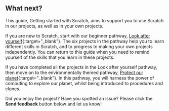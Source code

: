 ## What next?

This guide, Getting started with Scratch, aims to support you to use Scratch in our projects, as well as in your own projects.

If you are new to Scratch, start with our beginner pathway, [Look after yourself](https://projects.raspberrypi.org/en/raspberrypi/look-after-yourself){:target="_blank"}. The six projects in the pathway help you to learn different skills in Scratch, and to progress to making your own projects independently. You can return to this guide when you need to remind yourself of the skills that you learn in these projects.

If you have completed all the projects in the Look after yourself pathway, then move on to the environmentally themed pathway, [Protect our planet](https://projects.raspberrypi.org/en/pathways/protect-our-planet){:target="_blank"}. In this pathway, you will harness the power of computing to explore our planet, whilst being introduced to procedures and clones.

Did you enjoy the project? Have you spotted an issue? Please click the **Send feedback** button below and let us know!
